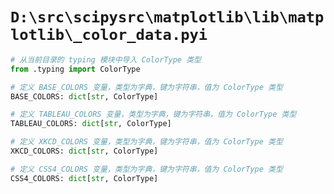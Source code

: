 # `D:\src\scipysrc\matplotlib\lib\matplotlib\_color_data.pyi`

```py
# 从当前目录的 typing 模块中导入 ColorType 类型
from .typing import ColorType

# 定义 BASE_COLORS 变量，类型为字典，键为字符串，值为 ColorType 类型
BASE_COLORS: dict[str, ColorType]

# 定义 TABLEAU_COLORS 变量，类型为字典，键为字符串，值为 ColorType 类型
TABLEAU_COLORS: dict[str, ColorType]

# 定义 XKCD_COLORS 变量，类型为字典，键为字符串，值为 ColorType 类型
XKCD_COLORS: dict[str, ColorType]

# 定义 CSS4_COLORS 变量，类型为字典，键为字符串，值为 ColorType 类型
CSS4_COLORS: dict[str, ColorType]
```